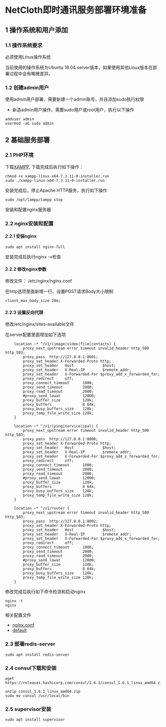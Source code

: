 # NetCloth即时通讯服务部署环境准备
## 1 操作系统和用户添加
### 1.1 操作系统要求
必须使用Linux操作系统

当前使用的操作系统为Ubuntu 18.04 server版本，如果使用其他Linux版本在部署过程中会有略微差异。

### 1.2 创建admin用户
使用admin用户部署，需要新建一个admin账号，并且添加sudo执行权限

* 新造admin用户操作，需要sudo用户或root用户，执行以下操作

```
adduser admin
usermod -aG sudo admin
```
## 2 基础服务部署

### 2.1 PHP环境
下载[XAMPP](https://sourceforge.net/projects/xampp/files/XAMPP%20Linux/7.3.11/xampp-linux-x64-7.3.11-0-installer.run/download), 下载完成后执行如下操作：

```
chmod +x xampp-linux-x64-7.3.11-0-installer.run
sudo ./xampp-linux-x64-7.3.11-0-installer.run
```

安装完成后，停止Apache HTTP服务，执行如下操作

```
sudo /opt/lampp/lampp stop
```

 安装和配置nginx服务器

### 2.2 nginx安装和配置
#### 2.2.1 安装nginx
```
sudo apt install nginx-full
```
安装完成后执行nginx -v检查

#### 2.2.2 修改nginx参数
修改文件： /etc/nginx/nginx.conf

在http选项里面新增一行，设置POST请求Body大小限制

```
client_max_body_size 20m;
```
#### 2.2.3 设置反向代理

修改/etc/nginx/sites-available文件

在server配置里面增加如下选项

```
	location ~* ^/v1/(image|video|file|contacts) {
		proxy_next_upstream error timeout invalid_header http_500 http_503;
		proxy_pass  http://127.0.0.1:8001;
		proxy_set_header X-Forwarded-Proto http;
		proxy_set_header   Host             $host;
		proxy_set_header   X-Real-IP        $remote_addr;
		proxy_set_header   X-Forwarded-For $proxy_add_x_forwarded_for;
		proxy_redirect     off;
		proxy_connect_timeout      1000;
		proxy_send_timeout         2000;
		proxy_read_timeout         2000;
		#proxy_send_lowat          12000;
		proxy_buffer_size          128k;
		proxy_buffers              8 64k;
		proxy_busy_buffers_size    128k;
		proxy_temp_file_write_size 128k;
	}

	location ~* ^/v1/(ping|service|ipal) {
		proxy_next_upstream error timeout invalid_header http_500 http_503;
		proxy_pass  http://127.0.0.1:8000;
		proxy_set_header X-Forwarded-Proto http;
		proxy_set_header   Host             $host;
		proxy_set_header   X-Real-IP        $remote_addr;
		proxy_set_header   X-Forwarded-For $proxy_add_x_forwarded_for;
		proxy_redirect     off;
		proxy_connect_timeout      1000;
		proxy_send_timeout         2000;
		proxy_read_timeout         2000;
		#proxy_send_lowat          12000;
		proxy_buffer_size          128k;
		proxy_buffers              8 64k;
		proxy_busy_buffers_size    128k;
		proxy_temp_file_write_size 128k;
	}

	location ~* ^/v1/router {
		proxy_next_upstream error timeout invalid_header http_500 http_503;
		proxy_pass  http://127.0.0.1:8002;
		proxy_set_header X-Forwarded-Proto http;
		proxy_set_header   Host             $host;
		proxy_set_header   X-Real-IP        $remote_addr;
		proxy_set_header   X-Forwarded-For $proxy_add_x_forwarded_for;
		proxy_redirect     off;
		proxy_connect_timeout      1000;
		proxy_send_timeout         2000;
		proxy_read_timeout         2000;
		#proxy_send_lowat          12000;
		proxy_buffer_size          128k;
		proxy_buffers              8 64k;
		proxy_busy_buffers_size    128k;
		proxy_temp_file_write_size 128k;
	}
```

修改完成后执行如下命令检测和启动nginx

```
nginx -t
nginx
```

相关配置文件

* [nginx.conf](./config/nginx.conf)
* [default](./config/default)


### 2.3 部署redis-server

```
sudo apt install redis-server
```

### 2.4 consul下载和安装

```
wget https://releases.hashicorp.com/consul/1.6.1/consul_1.6.1_linux_amd64.zip

unzip consul_1.6.1_linux_amd64.zip
sudo mv consul /usr/local/bin
```

### 2.5 supervisor安装

```
sudo apt install supervisor
```
